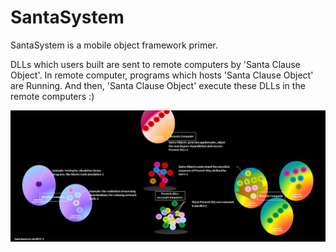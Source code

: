 # SantaSystem
SantaSystem is a mobile object framework primer.

DLLs which users built are sent to remote computers by 'Santa Clause Object'. In remote computer, programs which hosts 'Santa Clause Object' are Running. And then, 'Santa Clause Object' execute these DLLs in the remote computers :)


![SantaSystem](image/SantaSystem.png)
